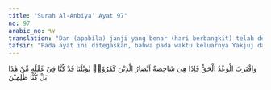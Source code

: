 ```yaml
---
title: "Surah Al-Anbiya' Ayat 97"
no: 97
arabic_no: ٩٧
translation: "Dan (apabila) janji yang benar (hari berbangkit) telah dekat, maka tiba-tiba mata orang-orang yang kafir terbelalak. (Mereka berkata), ”Alangkah celakanya kami! Kami benar-benar lengah tentang ini, bahkan kami benar-benar orang yang zalim.”"
tafsir: "Pada ayat ini ditegaskan, bahwa pada waktu keluarnya Yakjuj dan Makjuj itu, dan di waktu telah dekatnya saat kedatangan janji yang benar, yaitu hari kebangkitan dan hisab, maka dengan serta merta terbelalaklah mata kaum kafir karena terkejut, seraya berteriak dengan nada penyesalan, \"Aduhai celakalah kami, benar-benar kami lalai tentang kedatangan hari kebangkitan dan hisab, sehingga kami tidak mempersiapkan diri kami dengan baik. Bahkan kami ini adalah orang-orang yang zalim atas diri kami dan terhadap orang lain, karena kami telah diberi peringatan bahwa hari kebangkitan dan hisab itu benar-benar akan datang, tetapi kami tidak mengindahkan peringatan itu, bahkan mendustakannya.\n\nAkan tetapi, betapa pun mereka menyesali dirinya pada saat itu namun penyesalan itu sudah tidak berguna lagi, karena saat kebangkitan dan hisab itu memang benar-benar datang, sedang mereka tidak percaya sedikitpun."
---
```

وَاقْتَرَبَ الْوَعْدُ الْحَقُّ فَاِذَا هِيَ شَاخِصَةٌ اَبْصَارُ الَّذِيْنَ كَفَرُوْاۗ يٰوَيْلَنَا قَدْ كُنَّا فِيْ غَفْلَةٍ مِّنْ هٰذَا بَلْ كُنَّا ظٰلِمِيْنَ 